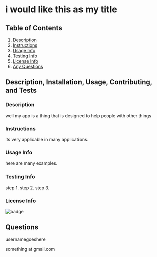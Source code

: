 # i would like this as my title

## Table of Contents

1. [Description](#description)
2. [Instructions](#instructions)
3. [Usage Info](#usageinfo)
4. [Testing Info](#testinfo)
5. [License Info](#licenselist)
6. [Any Questions](#questions)

## Description, Installation, Usage, Contributing, and Tests  

<a name="description"></a>
### Description 
well my app is a thing that is designed to help people with other things

<a name="instructions"></a>
### Instructions
its very applicable in many applications.

<a name="usageinfo"></a>
### Usage Info
here are many examples.

<a name="testinfo"></a>
### Testing Info
step 1. step 2. step 3.

<a name="licenselist"></a>
### License Info

![badge](https://img.shields.io/badge/license-apache-blue)
  

<a name="questions"></a>
## Questions
usernamegoeshere

something at gmail.com


